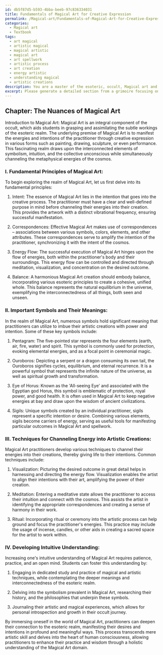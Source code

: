 ```yaml
---
id: db5f87d5-b593-4bba-beeb-97c836334031
title: Fundamentals of Magical Art for Creative Expression
permalink: /Magical-art/Fundamentals-of-Magical-Art-for-Creative-Expression/
categories:
  - Magical art
  - Textbook
tags:
  - art magical
  - artistic magical
  - magical artistic
  - magical art
  - art spellwork
  - artistic process
  - art creation
  - energy artistic
  - understanding magical
  - artistic creations
description: You are a master of the esoteric, occult, Magical art and education, you have written many textbooks on the subject in ways that provide students with rich and deep understanding of the subject. You are being asked to write textbook-like sections on a topic and you do it with full context, explainability, and reliability in accuracy to the true facts of the topic at hand, in a textbook style that a student would easily be able to learn from, in a rich, engaging, and contextual way. Always include relevant context (such as formulas and history), related concepts, and in a way that someone can gain deep insights from.
excerpt: Please generate a detailed section from a grimoire focusing on the occult topic of Magical Art. This should cover key aspects such as the fundamental principles of magical art, important symbols and their meanings, techniques for channeling energy into artistic creations, and the development of intuitive understanding for those studying the subject. The text should be aimed at students seeking in-depth knowledge and comprehension of magical art in order to enhance their practice and wisdom within the esoteric realm.
---
```

## Chapter: The Nuances of Magical Art

Introduction to Magical Art:
Magical Art is an integral component of the occult, which aids students in grasping and assimilating the subtle workings of the esoteric realm. The underlying premise of Magical Art is to manifest the energies and intentions of the practitioner through creative expression in various forms such as painting, drawing, sculpture, or even performance. This fascinating realm draws upon the interconnected elements of symbolism, intuition, and the collective unconscious while simultaneously channeling the metaphysical energies of the cosmos.

### I. Fundamental Principles of Magical Art:
To begin exploring the realm of Magical Art, let us first delve into its fundamental principles:

1. Intent: The essence of Magical Art lies in the intention that goes into the creative process. The practitioner must have a clear and well-defined purpose in mind before channeling their energies into their creation. This provides the artwork with a distinct vibrational frequency, ensuring successful manifestation.

2. Correspondences: Effective Magical Art makes use of correspondences – associations between various symbols, colors, elements, and other attributes. These correspondences serve to amplify the intention of the practitioner, synchronizing it with the intent of the cosmos.

3. Energy Flow: The successful execution of Magical Art hinges upon the flow of energies, both within the practitioner's body and their surroundings. This energy flow can be controlled and directed through meditation, visualization, and concentration on the desired outcome.

4. Balance: A harmonious Magical Art creation should embody balance, incorporating various esoteric principles to create a cohesive, unified whole. This balance represents the natural equilibrium in the universe, exemplifying the interconnectedness of all things, both seen and unseen.

### II. Important Symbols and Their Meanings:
In the realm of Magical Art, numerous symbols hold significant meaning that practitioners can utilize to imbue their artistic creations with power and intention. Some of these key symbols include:

1. Pentagram: The five-pointed star represents the four elements (earth, air, fire, water) and spirit. This symbol is commonly used for protection, evoking elemental energies, and as a focal point in ceremonial magic.

2. Ouroboros: Depicting a serpent or a dragon consuming its own tail, the Ouroboros signifies cycles, equilibrium, and eternal recurrence. It is a powerful symbol that represents the infinite nature of the universe, as well as spiritual growth and transformation.

3. Eye of Horus: Known as the 'All-seeing Eye' and associated with the Egyptian god Horus, this symbol is emblematic of protection, royal power, and good health. It is often used in Magical Art to keep negative energies at bay and draw upon the wisdom of ancient civilizations.

4. Sigils: Unique symbols created by an individual practitioner, sigils represent a specific intention or desire. Combining various elements, sigils become carriers of energy, serving as useful tools for manifesting particular outcomes in Magical Art and spellwork.

### III. Techniques for Channeling Energy into Artistic Creations:
Magical Art practitioners develop various techniques to channel their energies into their creations, thereby giving life to their intentions. Common techniques include:

1. Visualization: Picturing the desired outcome in great detail helps in harnessing and directing the energy flow. Visualization enables the artist to align their intentions with their art, amplifying the power of their creation.

2. Meditation: Entering a meditative state allows the practitioner to access their intuition and connect with the cosmos. This assists the artist in identifying the appropriate correspondences and creating a sense of harmony in their work.

3. Ritual: Incorporating ritual or ceremony into the artistic process can help ground and focus the practitioner's energies. This practice may include the usage of incense, candles, or other aids in creating a sacred space for the artist to work within.

### IV. Developing Intuitive Understanding:
Increasing one's intuitive understanding of Magical Art requires patience, practice, and an open mind. Students can foster this understanding by:

1. Engaging in dedicated study and practice of magical and artistic techniques, while contemplating the deeper meanings and interconnectedness of the esoteric realm.

2. Delving into the symbolism prevalent in Magical Art, researching their history, and the philosophies that underpin these symbols.

3. Journaling their artistic and magical experiences, which allows for personal introspection and growth in their occult journey.

By immersing oneself in the world of Magical Art, practitioners can deepen their connection to the esoteric realm, manifesting their desires and intentions in profound and meaningful ways. This process transcends mere artistic skill and delves into the heart of human consciousness, allowing practitioners to enhance their practice and wisdom through a holistic understanding of the Magical Art domain.
